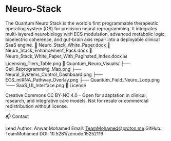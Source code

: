 # Neuro-Stack
The Quantum Neuro Stack is the world's first programmable therapeutic operating system (OS) for precision neural reprogramming. It integrates multi-layered neurobiology with ECS modulation, advanced metabolic logic, bioelectric coherence, and gut-brain axis repair into a deployable clinical SaaS engine.
📄 Neuro_Stack_White_Paper.docx
📄 Neuro_Stack_Enhancement_Pack.docx
📄 Neuro_Stack_White_Paper_With_Paginated_Index.docx
📊 Licensing_Tiers_Table.png
🧠 Quantum_Neuro_Visuals/
    ├── Cell_Reprogramming_Map.png
    ├── Neural_Systems_Control_Dashboard.png
    ├── ECS_miRNA_Pathway_Overlay.png
    ├── Quantum_Field_Neuro_Loop.png
    └── SaaS_UI_Interface.png
    📜 License

Creative Commons CC BY-NC 4.0 – Open for adaptation in clinical, research, and integrative care models. Not for resale or commercial redistribution without license.

📬 Contact

Lead Author: Anwar Mohamed Email: TeamMohamed@proton.me
GitHub: TeamMohamed DOI: 10.5281/zenodo.15252119
